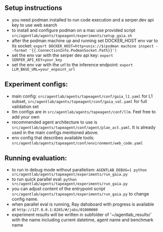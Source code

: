 ## Setup instructions
- you need podman installed to run code execution and a serper.dev api key to use web search
- to install and configure podman on a mac use provided script `src/agentlab/agents/tapeagent/experiments/setup_gaia.sh`
- after the podman machine up and running set DOCKER_HOST env var to its socket: `export DOCKER_HOST=http+unix://$(podman machine inspect --format '{{.ConnectionInfo.PodmanSocket.Path}}')`
- set the env var with the serper dev api key: `export SERPER_API_KEY=your_key`
- set the env var with the url to the inference endpoint: `export LLM_BASE_URL=your_enpoint_url`

## Experiment configs:
- main config: `src/agentlab/agents/tapeagent/conf/gaia_l1.yaml` for L1 subset, `src/agentlab/agents/tapeagent/conf/gaia_val.yaml` for full validation set
- llm configs are in `src/agentlab/agents/tapeagent/conf/llm`. Feel free to add your own
- recommended agent architecture to use is `src/agentlab/agents/tapeagent/conf/agent/plan_act.yaml`. It is already used in the main configs mentioned above.
- env config that describes available tools: `src/agentlab/agents/tapeagent/conf/environment/web_code.yaml`

## Running evaluation:
- to run in debug mode without parallelism: `AGENTLAB_DEBUG=1 python src/agentlab/agents/tapeagent/experiments/run_gaia.py`
- to run quick parallel eval: `python src/agentlab/agents/tapeagent/experiments/run_gaia.py`
- you can adjust content of the entrypoint script `src/agentlab/agents/tapeagent/experiments/run_gaia.py` to change config name.
- when parallel eval is running, Ray dahsboard with progress is available at `http://127.0.0.1:8265/#/jobs/01000000`
- experiment results will be written in subfolder of '~/agentlab_results/` with the name including current datetime, agent name and benchmark name
